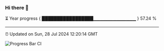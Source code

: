 ### Hi there 👋

⏳ Year progress { █████████████████▁▁▁▁▁▁▁▁▁▁▁▁▁ } 57.24 %

---

⏰ Updated on Sun, 28 Jul 2024 12:20:14 GMT

![Progress Bar CI](https://github.com/liununu/liununu/workflows/Progress%20Bar%20CI/badge.svg)

